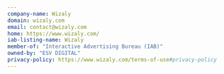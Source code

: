 ```yaml
---
company-name: Wizaly
domain: wizaly.com
email: contact@wizaly.com
home: https://www.wizaly.com/
iab-listing-name: Wizaly
member-of: "Interactive Advertising Bureau (IAB)"
owned-by: "ESV DIGITAL"
privacy-policy: https://www.wizaly.com/terms-of-use#privacy-policy
---
```




